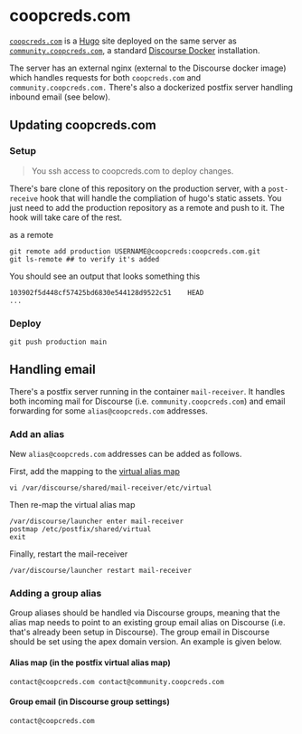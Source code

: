 # coopcreds.com

[``coopcreds.com``](https://coopcreds.com) is a [Hugo](https://gohugo.io/) site deployed on the same server as [``community.coopcreds.com``](https://community.coopcreds.com), a standard [Discourse Docker](https://github.com/discourse/discourse_docker) installation.

The server has an external nginx (external to the Discourse docker image) which handles requests for both ``coopcreds.com`` and ``community.coopcreds.com.`` There's also a dockerized postfix server handling inbound email (see below).

## Updating coopcreds.com

### Setup

> You ssh access to coopcreds.com to deploy changes.

There's bare clone of this repository on the production server, with a ``post-receive`` hook that will handle the compliation of hugo's static assets. You just need to add the production repository as a remote and push to it. The hook will take care of the rest.

as a remote

```
git remote add production USERNAME@coopcreds:coopcreds.com.git
git ls-remote ## to verify it's added
```

You should see an output that looks something this
```
103902f5d448cf57425bd6830e544128d9522c51    HEAD
...
```

### Deploy

```
git push production main
```

## Handling email

There's a postfix server running in the container ``mail-receiver``. It handles both incoming mail for Discourse (i.e. ``community.coopcreds.com``) and email forwarding for some ``alias@coopcreds.com`` addresses. 


### Add an alias

New ``alias@coopcreds.com`` addresses can be added as follows.

First, add the mapping to the [virtual alias map](http://www.postfix.org/postconf.5.html#virtual_alias_maps)

```
vi /var/discourse/shared/mail-receiver/etc/virtual
```

Then re-map the virtual alias map

```
/var/discourse/launcher enter mail-receiver
postmap /etc/postfix/shared/virtual
exit
```

Finally, restart the mail-receiver
```
/var/discourse/launcher restart mail-receiver
```

### Adding a group alias

Group aliases should be handled via Discourse groups, meaning that the alias map needs to point to an existing group email alias on Discourse (i.e. that's already been setup in Discourse). The group email in Discourse should be set using the apex domain version. An example is given below.

#### Alias map (in the postfix virtual alias map)

```
contact@coopcreds.com contact@community.coopcreds.com
```

#### Group email (in Discourse group settings)

```
contact@coopcreds.com
```
